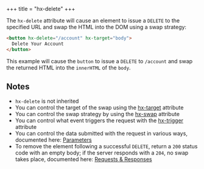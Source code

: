 +++
title = "hx-delete"
+++

The `hx-delete` attribute will cause an element to issue a `DELETE` to the specified URL and swap
the HTML into the DOM using a swap strategy:

```html
<button hx-delete="/account" hx-target="body">
  Delete Your Account
</button>
```

This example will cause the `button` to issue a `DELETE` to `/account` and swap the returned HTML into
 the `innerHTML` of the `body`.

## Notes

* `hx-delete` is not inherited
* You can control the target of the swap using the [hx-target](@/attributes/hx-target.md) attribute
* You can control the swap strategy by using the [hx-swap](@/attributes/hx-swap.md) attribute
* You can control what event triggers the request with the [hx-trigger](@/attributes/hx-trigger.md) attribute
* You can control the data submitted with the request in various ways, documented here: [Parameters](@/docs.md#parameters)
* To remove the element following a successful `DELETE`, return a `200` status code with an empty body; if the server responds with a `204`, no swap takes place, documented here: [Requests & Responses](@/docs.md#requests)
